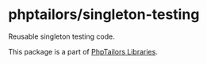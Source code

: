 # phptailors/singleton-testing

Reusable singleton testing code.


This package is a part of [PhpTailors Libraries](https://github.com/phptailors/libraries/).
